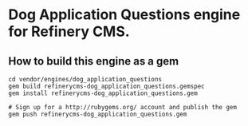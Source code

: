 # Dog Application Questions engine for Refinery CMS.

## How to build this engine as a gem

    cd vendor/engines/dog_application_questions
    gem build refinerycms-dog_application_questions.gemspec
    gem install refinerycms-dog_application_questions.gem
    
    # Sign up for a http://rubygems.org/ account and publish the gem
    gem push refinerycms-dog_application_questions.gem